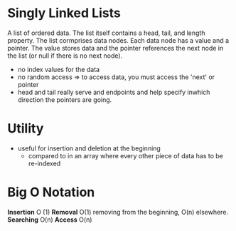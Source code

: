 # Singly Linked Lists
A list of ordered data. The list itself contains a head, tail, and length property. The list cormprises data nodes. Each data node has a value and a pointer. The value stores data and the pointer references the next node in the list (or null if there is no next node).
- no index values for the data
- no random access => to access data, you must access the 'next' or pointer
- head and tail really serve and endpoints and help specify inwhich direction the pointers are going.

# Utility
- useful for insertion and deletion at the beginning
  - compared to in an array where every other piece of data has to be re-indexed

# Big O Notation
**Insertion** O (1)
**Removal** O(1) removing from the beginning, O(n) elsewhere.
**Searching** O(n)
**Access** O(n)


